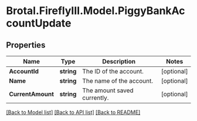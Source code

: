 # Brotal.FireflyIII.Model.PiggyBankAccountUpdate

## Properties

Name | Type | Description | Notes
------------ | ------------- | ------------- | -------------
**AccountId** | **string** | The ID of the account. | [optional] 
**Name** | **string** | The name of the account. | [optional] 
**CurrentAmount** | **string** | The amount saved currently. | [optional] 

[[Back to Model list]](../../README.md#documentation-for-models) [[Back to API list]](../../README.md#documentation-for-api-endpoints) [[Back to README]](../../README.md)


